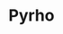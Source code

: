 ---
title: Pyrho
layout: default
modal-id: 3
image: img/portfolio/pyrho.png
description: Pyrho is a real-space DFT code written in Python. I didn't make it to be super-fast or scalable, but rather to be super-readable. In the last few decades, thousands of Ph.D.'s have been given to hard-working theoreticians who solved complex scientific problems using density functional theory (DFT) codes that they don't really understand. Pyrho exists to make the "under-the hood" foundation for most DFT codes accessible to those of us who aren't brave enough to dive into the source code of research grade DFT software packages. <a href="https://github.com/ashtonmv/pyrho">Check out the project</a>
---